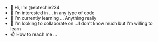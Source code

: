 - 👋 Hi, I’m @ebtechie234
- 👀 I’m interested in ... in any type of code
- 🌱 I’m currently learning ... Anything really
- 💞️ I’m looking to collaborate on ...I don't know much but I'm willing to learn
- 📫 How to reach me ...

<!---
ebtechie234/ebtechie234 is a ✨ special ✨ repository because its `README.md` (this file) appears on your GitHub profile.
You can click the Preview link to take a look at your changes.
--->
